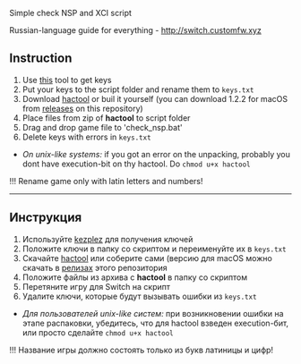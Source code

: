 Simple check NSP and XCI script

Russian-language guide for everything - http://switch.customfw.xyz

## Instruction

1. Use [this](https://github.com/shchmue/kezplez-nx/releases/latest) tool to get keys
1. Put your keys to the script folder and rename them to `keys.txt`
1. Download [hactool](https://github.com/SciresM/hactool/releases/latest) or buil it yourself (you can download 1.2.2 for macOS from [releases](https://github.com/rashevskyv/switch_game_checker/releases/latest) on this repository)
1. Place files from zip of **hactool** to script folder
1. Drag and drop game file to 'check_nsp.bat'
1. Delete keys with errors in `keys.txt`
  * *On unix-like systems:* if you got an error on the unpacking, probably you dont have execution-bit on thу hactool. Do `chmod u+x hactool`

!!! Rename game only with latin letters and numbers!

____

## Инструкция

1. Используйте [kezplez](https://github.com/tesnos/kezplez-nx/releases/latest) для получения ключей
1. Положите ключи в папку со скриптом и переименуйте их в  `keys.txt`
1. Скачайте [hactool](https://github.com/SciresM/hactool/releases/latest) или соберите сами (версию для macOS можно скачать в [релизах](https://github.com/rashevskyv/switch_game_checker/releases/latest) этого репозитория
1. Положите файлы из архива с **hactool** в папку со скриптом
1. Перетяните игру для Switch на скрипт
1. Удалите ключи, которые будут вызывать ошибки из `keys.txt`
  * *Для пользователей unix-like систем:* при возникновении ошибки на этапе распаковки, убедитесь, что для hactool взведен execution-бит, или просто сделайте `chmod u+x hactool`

!!! Название игры должно состоять только из букв латиницы и цифр!